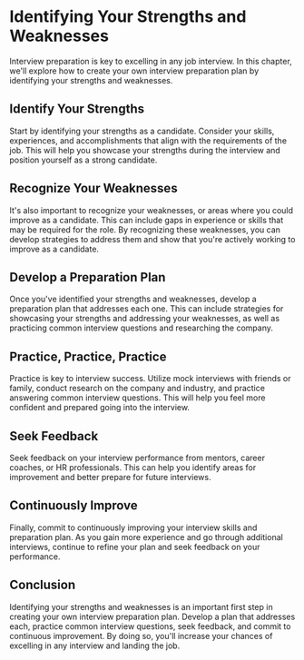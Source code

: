 Identifying Your Strengths and Weaknesses
===================================================================================================

Interview preparation is key to excelling in any job interview. In this chapter, we'll explore how to create your own interview preparation plan by identifying your strengths and weaknesses.

Identify Your Strengths
-----------------------

Start by identifying your strengths as a candidate. Consider your skills, experiences, and accomplishments that align with the requirements of the job. This will help you showcase your strengths during the interview and position yourself as a strong candidate.

Recognize Your Weaknesses
-------------------------

It's also important to recognize your weaknesses, or areas where you could improve as a candidate. This can include gaps in experience or skills that may be required for the role. By recognizing these weaknesses, you can develop strategies to address them and show that you're actively working to improve as a candidate.

Develop a Preparation Plan
--------------------------

Once you've identified your strengths and weaknesses, develop a preparation plan that addresses each one. This can include strategies for showcasing your strengths and addressing your weaknesses, as well as practicing common interview questions and researching the company.

Practice, Practice, Practice
----------------------------

Practice is key to interview success. Utilize mock interviews with friends or family, conduct research on the company and industry, and practice answering common interview questions. This will help you feel more confident and prepared going into the interview.

Seek Feedback
-------------

Seek feedback on your interview performance from mentors, career coaches, or HR professionals. This can help you identify areas for improvement and better prepare for future interviews.

Continuously Improve
--------------------

Finally, commit to continuously improving your interview skills and preparation plan. As you gain more experience and go through additional interviews, continue to refine your plan and seek feedback on your performance.

Conclusion
----------

Identifying your strengths and weaknesses is an important first step in creating your own interview preparation plan. Develop a plan that addresses each, practice common interview questions, seek feedback, and commit to continuous improvement. By doing so, you'll increase your chances of excelling in any interview and landing the job.
